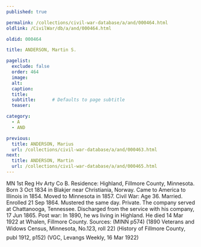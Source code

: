 ```yaml
---
published: true

permalink: /collections/civil-war-database/a/and/000464.html
oldlink: /CivilWar/db/a/and/000464.html

oldid: 000464

title: ANDERSON, Martin S.

pagelist:
  exclude: false
  order: 464
  image: 
  alt:
  caption:
  title:
  subtitle:      # Defaults to page subtitle
  teaser:

category: 
  - A 
  - AND

previous:
  title: ANDERSON, Marius
  url: /collections/civil-war-database/a/and/000463.html  
next:
  title: ANDERSON, Martin
  url: /collections/civil-war-database/a/and/000465.html   
---
```

MN 1st Reg Hv Arty Co B. Residence: Highland, Fillmore County, Minnesota. Born 3 Oct 1834 in Blakjer near Christiania, Norway. Came to America to Illinois in 1854. Moved to Minnesota in 1857. Civil War: Age 36. Married. Enrolled 21 Sep 1864. Mustered the same day. Private. The company served at Chattanooga, Tennessee. Discharged from the service with his company, 17 Jun 1865. Post war: In 1890, he ws living in Highland. He died 14 Mar 1922 at Whalen, Fillmore County. Sources: (MINN p574) (1890 Veterans and Widows Census, Minnesota, No.123, roll 22) (&#147;History of Fillmore County&#148;, publ 1912, p152) (VGC, Levang&#146;s Weekly, 16 Mar 1922)
